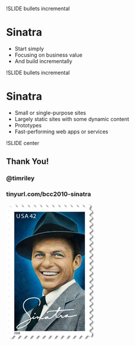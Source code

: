 !SLIDE bullets incremental

# Sinatra

* Start simply
* Focusing on business value
* And build incrementally

!SLIDE bullets incremental

# Sinatra

* Small or single-purpose sites
* Largely static sites with some dynamic content
* Prototypes
* Fast-performing web apps or services

!SLIDE center

## Thank You!
### @timriley
### tinyurl.com/bcc2010-sinatra

![Sinatra stamp](sinatra-stamp.jpg)
